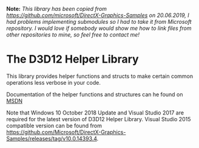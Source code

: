 **Note:** *This library has been copied from https://github.com/microsoft/DirectX-Graphics-Samples on 20.06.2019, I had problems implementing submodules so I had to take it from Microsoft repository. I would love if somebody would show me how to link files from other repositories to mine, so feel free to contact me!*

# The D3D12 Helper Library

This library provides helper functions and structs to make certain common operations less verbose in your code.

Documentation of the helper functions and structures can he found on [MSDN](https://msdn.microsoft.com/en-us/library/windows/desktop/dn708058(v=vs.85).aspx)

Note that Windows 10 October 2018 Update and Visual Studio 2017 are required for the latest version of D3D12 Helper Library. Visual Studio 2015 compatible version can be found from https://github.com/Microsoft/DirectX-Graphics-Samples/releases/tag/v10.0.14393.4.

